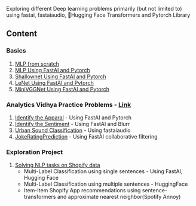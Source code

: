 Exploring different Deep learning problems primarily (but not limited to) using fastai, fastaiaudio, 🤗Hugging Face Transformers and Pytorch Library

## Content

### Basics
1) [MLP from scratch](./0_Basics/)
2) [MLP Using FastAI and Pytorch](./1_MLP/)
3) [Shallownet Using FastAI and Pytorch](./2_Shallownet/)
4) [LeNet Using FastAI and Pytorch](./3_LeNet/)
5) [MiniVGGNet Using FastAI and Pytorch](./4_MiniVggnet/)


### Analytics Vidhya Practice Problems - [Link](https://datahack.analyticsvidhya.com/contest/all/)
1) [Identify the Apparal](./5_Apparel/) - Using FastAI and Pytorch
2) [Identify the Sentiment](./8_Identify_the_sentiments/) - Using FastAI and Blurr
3) [Urban Sound Classification](./9_Urban_Sound_Classification/) - Using fastaiaudio
4) [JokeRatingPrediction](./10_JokeRatingPrediction/) - Using FastAI collaborative filtering

### Exploration Project
1) [Solving NLP tasks on Shopify data](./7_Shopify/)
    - Multi-Label Classification using single sentences - Using FastAI, Hugging Face
    - Multi-Label Classification using multiple sentences - HuggingFace
    - Item-Item Shopify App recommendations using sentence-transformers and approximate nearest neighbor(Spotify Annoy)
